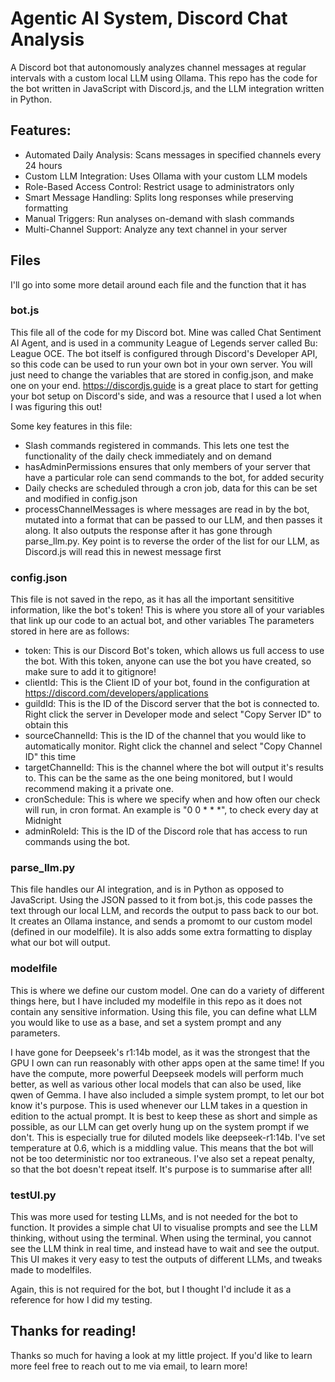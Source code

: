 # Agentic AI System, Discord Chat Analysis

A Discord bot that autonomously analyzes channel messages at regular intervals with a custom local LLM using Ollama. 
This repo has the code for the bot written in JavaScript with Discord.js, and the LLM integration written in Python. 

## Features:

- Automated Daily Analysis: Scans messages in specified channels every 24 hours
- Custom LLM Integration: Uses Ollama with your custom LLM models
- Role-Based Access Control: Restrict usage to administrators only
- Smart Message Handling: Splits long responses while preserving formatting
- Manual Triggers: Run analyses on-demand with slash commands
- Multi-Channel Support: Analyze any text channel in your server

## Files

I'll go into some more detail around each file and the function that it has

### bot.js
This file all of the code for my Discord bot. Mine was called Chat Sentiment AI Agent, and is used in a community League of Legends server called Bu: League OCE.
The bot itself is configured through Discord's Developer API, so this code can be used to run your own bot in your own server. You will just need to change the variables that are stored in
config.json, and make one on your end. https://discordjs.guide is a great place to start for getting your bot setup on Discord's side, and was a resource that I used a lot when I was figuring this out!

Some key features in this file:

- Slash commands registered in commands. This lets one test the functionality of the daily check immediately and on demand
- hasAdminPermissions ensures that only members of your server that have a particular role can send commands to the bot, for added security
- Daily checks are scheduled through a cron job, data for this can be set and modified in config.json
- processChannelMessages is where messages are read in by the bot, mutated into a format that can be passed to our LLM, and then passes it along. 
It also outputs the response after it has gone through parse_llm.py. Key point is to reverse the order of the list for our LLM, as Discord.js will read this in newest message first

### config.json
This file is not saved in the repo, as it has all the important sensititive information, like the bot's token! This is where you store all of your variables that link up our code to an actual bot, and other variables
The parameters stored in here are as follows:

- token: This is our Discord Bot's token, which allows us full access to use the bot. With this token, anyone can use the bot you have created, so make sure to add it to gitignore!
- clientId: This is the Client ID of your bot, found in the configuration at https://discord.com/developers/applications
- guildId: This is the ID of the Discord server that the bot is connected to. Right click the server in Developer mode and select "Copy Server ID" to obtain this
- sourceChannelId: This is the ID of the channel that you would like to automatically monitor. Right click the channel and select "Copy Channel ID" this time
- targetChannelId: This is the channel where the bot will output it's results to. This can be the same as the one being monitored, but I would recommend making it a private one. 
- cronSchedule: This is where we specify when and how often our check will run, in cron format. An example is "0 0 * * *", to check every day at Midnight
- adminRoleId: This is the ID of the Discord role that has access to run commands using the bot. 

### parse_llm.py
This file handles our AI integration, and is in Python as opposed to JavaScript.
Using the JSON passed to it from bot.js, this code passes the text through our local LLM, and records the output to pass back to our bot. 
It creates an Ollama instance, and sends a promomt to our custom model (defined in our modelfile). It is also adds some extra formatting to display what our bot will output. 

### modelfile
This is where we define our custom model. One can do a variety of different things here, but I have included my modelfile in this repo as it does not contain any sensitive information. 
Using this file, you can define what LLM you would like to use as a base, and set a system prompt and any parameters.

I have gone for Deepseek's r1:14b model, as it was the strongest that the GPU I own can run reasonably with other apps open at the same time! If you have the compute, more powerful 
Deepseek models will perform much better, as well as various other local models that can also be used, like qwen of Gemma.
I have also included a simple system prompt, to let our bot know it's purpose. This is used whenever our LLM takes in a question in edition to the actual prompt. It is best to keep these 
as short and simple as possible, as our LLM can get overly hung up on the system prompt if we don't. This is especially true for diluted models like deepseek-r1:14b. 
I've set temperature at 0.6, which is a middling value. This means that the bot will not be too deterministic nor too extraneous. I've also set a repeat penalty, so that the bot doesn't repeat itself. It's purpose is to summarise after all!

### testUI.py
This was more used for testing LLMs, and is not needed for the bot to function. It provides a simple chat UI to visualise prompts and see the LLM thinking, without using the terminal. When using the terminal, you cannot see the LLM think in real time, and instead have to wait and see the output. This UI makes it very easy to test the outputs of different LLMs, and tweaks made to modelfiles. 

Again, this is not required for the bot, but I thought I'd include it as a reference for how I did my testing. 

## Thanks for reading!
Thanks so much for having a look at my little project. If you'd like to learn more feel free to reach out to me via email, to learn more!